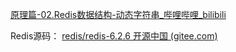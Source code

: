[原理篇-02.Redis数据结构-动态字符串_哔哩哔哩_bilibili](https://www.bilibili.com/video/BV1cr4y1671t?p=146&vd_source=ec278794de0ffb1a0b2ecb85da63c11a)



Redis源码： [redis/redis-6.2.6 开源中国 (gitee.com)](https://gitee.com/iMousse/cswiki-project/tree/master/redis/redis-6.2.6)
